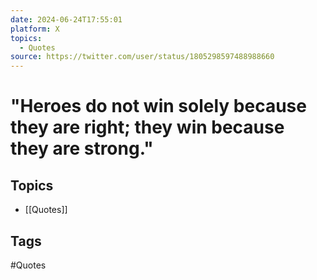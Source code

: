 ```yaml
---
date: 2024-06-24T17:55:01
platform: X
topics:
  - Quotes
source: https://twitter.com/user/status/1805298597488988660
---
```

# "Heroes do not win solely because they are right; they win because they are strong."

## Topics
- [[Quotes]]

## Tags
#Quotes